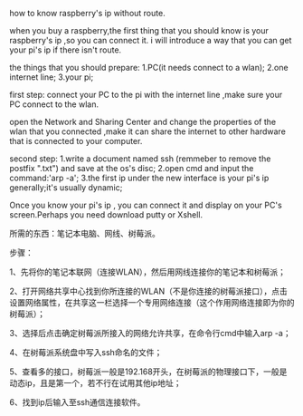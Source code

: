 how to know raspberry's ip without route.

when you buy a raspberry,the first thing that you should know is your raspberry's ip ,so you can connect it.
i will introduce a way that you can get your pi's ip if there isn't route.

the things that you should prepare:
1.PC(it needs connect to a wlan);
2.one internet line;
3.your pi;

first step:
connect your PC to the pi with the internet line ,make sure your PC connect to the wlan.

open the Network and Sharing Center and change the properties of the wlan that you connected ,make it can share the internet to
other hardware that is connected to your computer.

second step:
1.write a document named ssh (remmeber to remove the postfix ".txt") and save at the os's disc;
2.open cmd and input the command:'arp -a';
3.the first ip under the new interface is your pi's ip generally;it's usually dynamic;

Once you know your pi's ip , you can connect it and display on your PC's screen.Perhaps you need download putty or Xshell.


所需的东西：笔记本电脑、网线、树莓派。

步骤：

1、先将你的笔记本联网（连接WLAN），然后用网线连接你的笔记本和树莓派；

2、打开网络共享中心找到你所连接的WLAN（不是你连接的树莓派接口），点击设置网络属性，在共享这一栏选择一个专用网络连接（这个作用网络连接即为你的树莓派）；

3、选择后点击确定树莓派所接入的网络允许共享，在命令行cmd中输入arp -a；

4、在树莓派系统盘中写入ssh命名的文件；

5、查看多的接口，树莓派一般是192.168开头，在树莓派的物理接口下，一般是动态ip，且是第一个，若不行在试用其他ip地址；

6、找到ip后输入至ssh通信连接软件。
